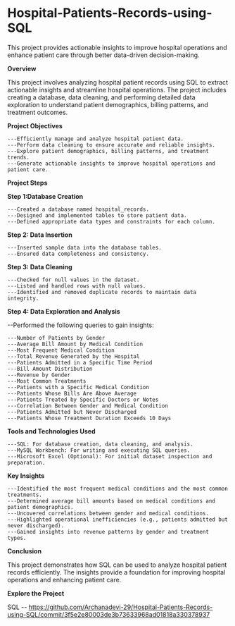 # Hospital-Patients-Records-using-SQL
This project provides actionable insights to improve hospital operations and enhance patient care through better data-driven decision-making.



**Overview**

This project involves analyzing hospital patient records using SQL to extract actionable insights and streamline hospital operations. The project includes creating a database, data cleaning, and performing detailed data exploration to understand patient demographics, billing patterns, and treatment outcomes.


**Project Objectives**

    ---Efficiently manage and analyze hospital patient data.
    ---Perform data cleaning to ensure accurate and reliable insights.
    ---Explore patient demographics, billing patterns, and treatment trends.
    ---Generate actionable insights to improve hospital operations and patient care.


**Project Steps**

**Step 1:Database Creation**

    ---Created a database named hospital_records.
    ---Designed and implemented tables to store patient data.
    ---Defined appropriate data types and constraints for each column.
    
**Step 2: Data Insertion**

    ---Inserted sample data into the database tables.
    ---Ensured data completeness and consistency.
    
**Step 3: Data Cleaning**

    ---Checked for null values in the dataset.
    ---Listed and handled rows with null values.
    ---Identified and removed duplicate records to maintain data integrity.
    
**Step 4: Data Exploration and Analysis**

  --Performed the following queries to gain insights:

    ---Number of Patients by Gender
    ---Average Bill Amount by Medical Condition
    ---Most Frequent Medical Condition
    ---Total Revenue Generated by the Hospital
    ---Patients Admitted in a Specific Time Period
    ---Bill Amount Distribution
    ---Revenue by Gender
    ---Most Common Treatments
    ---Patients with a Specific Medical Condition
    ---Patients Whose Bills Are Above Average
    ---Patients Treated by Specific Doctors or Notes
    ---Correlation Between Gender and Medical Condition
    ---Patients Admitted but Never Discharged
    ---Patients Whose Treatment Duration Exceeds 10 Days

**Tools and Technologies Used**

    ---SQL: For database creation, data cleaning, and analysis.
    ---MySQL Workbench: For writing and executing SQL queries.
    ---Microsoft Excel (Optional): For initial dataset inspection and preparation.

**Key Insights**

    ---Identified the most frequent medical conditions and the most common treatments.
    ---Determined average bill amounts based on medical conditions and patient demographics.
    ---Uncovered correlations between gender and medical conditions.
    ---Highlighted operational inefficiencies (e.g., patients admitted but never discharged).
    ---Gained insights into revenue patterns by gender and treatment types.


**Conclusion**

This project demonstrates how SQL can be used to analyze hospital patient records efficiently. The insights provide a foundation for improving hospital operations and enhancing patient care.


**Explore the Project**

SQL -- https://github.com/Archanadevi-29/Hospital-Patients-Records-using-SQL/commit/3f5e2e80003de3b73633968ad01818a330378937



   
    
